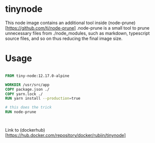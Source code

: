 # tinynode
This node image contains an additional tool inside (node-prune)[https://github.com/tj/node-prune] .node-prune is a small tool to prune unnecessary files from ./node_modules, such as markdown, typescript source files, and so on thus reducing the final image size.

# Usage

```dockerfile

FROM tiny-node:12.17.0-alpine

WORKDIR /usr/src/app
COPY package.json ./
COPY yarn.lock ./
RUN yarn install --production=true

# this does the trick
RUN node-prune




```

Link to (dockerhub)[https://hub.docker.com/repository/docker/rubiin/tinynode]


